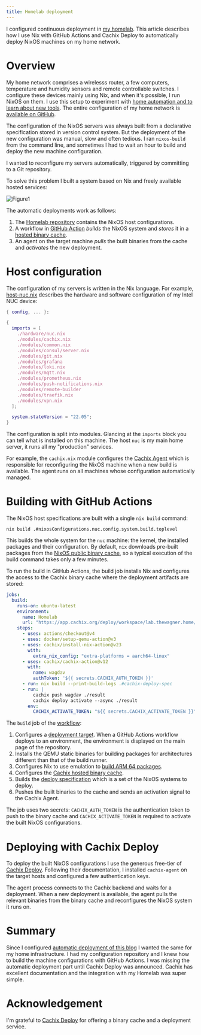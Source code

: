 ```yaml
---
title: Homelab deployment
---
```


I configured continuous deployment in [my homelab][Homelab]. This article
describes how I use Nix with GitHub Actions and Cachix Deploy to automatically
deploy NixOS machines on my home network.

# Overview

My home network comprises a wirelesss router, a few computers, temperature and
humidity sensors and remote controllable switches.  I configure these devices
mainly using Nix, and when it's possible, I run NixOS on them.  I use this
setup to experiment with [home automation and to learn about new
tools][Homelab]. The entire configuration of my home network is [available on
GitHub][HomelabRepo].

The configuration of the NixOS servers was always built from a declarative
specification stored in version control system. But the deployment of the new
configuration was manual, slow and often tedious.  I ran `nixos-build` from the
command line, and sometimes I had to wait an hour to build and deploy the new
machine configuration.

I wanted to reconfigure my servers automatically, triggered by committing to a
Git repository.

To solve this problem I built a system based on Nix and freely available hosted
services:

![Figure1]({static}/images/homelab-deployment.svg "Homelab deployment")

The automatic deployments work as follows:

1. The [Homelab repository][HomelabRepo] contains the NixOS host configurations.
1. A workflow in [GitHub Action][HomelabAction] _builds_ the NixOS system and
   _stores_ it in a [hosted binary cache](https://www.cachix.org/).
1. An agent on the target machine _pulls_ the built binaries from the cache and
   _activates_ the new deployment.

# Host configuration

The configuration of my servers is written in the Nix language.  For example,
[host-nuc.nix][HomelabNuc] describes the hardware and software configuration of
my Intel NUC device:

```nix
{ config, ... }:

{
  imports = [
    ./hardware/nuc.nix
    ./modules/cachix.nix
    ./modules/common.nix
    ./modules/consul/server.nix
    ./modules/git.nix
    ./modules/grafana
    ./modules/loki.nix
    ./modules/mqtt.nix
    ./modules/prometheus.nix
    ./modules/push-notifications.nix
    ./modules/remote-builder
    ./modules/traefik.nix
    ./modules/vpn.nix
  ];

  system.stateVersion = "22.05";
}
```

The configuration is split into modules.  Glancing at the `imports` block you
can tell what is installed on this machine.  The host `nuc` is my main home
server, it runs all my "production" services.

For example, the `cachix.nix` module configures the [Cachix
Agent](https://docs.cachix.org/deploy/running-an-agent/) which is responsible
for reconfiguring the NixOS machine when a new build is available.  The agent
runs on all machines whose configuration automatically managed.

# Building with GitHub Actions

The NixOS host specifications are built with a single `nix build` command:

```
nix build .#nixosConfigurations.nuc.config.system.build.toplevel
```

This builds the whole system for the `nuc` machine: the kernel, the installed
packages and their configuration.  By default, `nix` downloads pre-built
packages from the [NixOS public binary cache](http://cache.nixos.org/), so a
typical execution of the build command takes only a few minutes.

To run the build in GitHub Actions, the build job installs Nix and configures
the access to the Cachix binary cache where the deployment artifacts are
stored:

```yaml
jobs:
  build:
    runs-on: ubuntu-latest
    environment:
      name: Homelab
      url: "https://app.cachix.org/deploy/workspace/lab.thewagner.home/"  # ⑴
    steps:
      - uses: actions/checkout@v4
      - uses: docker/setup-qemu-action@v3                                 # ⑵
      - uses: cachix/install-nix-action@v23
        with:
          extra_nix_config: "extra-platforms = aarch64-linux"             # ⑶
      - uses: cachix/cachix-action@v12                                    # ⑷
        with:
          name: wagdav
          authToken: '${{ secrets.CACHIX_AUTH_TOKEN }}'
      - run: nix build --print-build-logs .#cachix-deploy-spec            # ⑸
      - run: |                                                            # ⑹
          cachix push wagdav ./result
          cachix deploy activate --async ./result
        env:
          CACHIX_ACTIVATE_TOKEN: "${{ secrets.CACHIX_ACTIVATE_TOKEN }}"
```

The `build` job of the [workflow][HomelabAction]:

1. Configures a [deployment target][GitHubEnvironment]. When a GitHub Actions
   workflow deploys to an environment, the environment is displayed on the main
   page of the repository.
1. Installs the QEMU static binaries for building packages for architectures
   different than that of the build runner.
1. Configures Nix to use emulation to [build ARM 64 packages][QEMUBuilds].
1. Configures the [Cachix hosted binary cache](https://cachix.org).
1. Builds the [deploy specification][DeploySpec] which is a set of the NixOS
   systems to deploy.
1. Pushes the built binaries to the cache and sends an activation signal to the
   Cachix Agent.

The job uses two secrets: `CACHIX_AUTH_TOKEN` is the authentication token to
push to the binary cache and `CACHIX_ACTIVATE_TOKEN` is required to activate
the built NixOS configurations.

# Deploying with Cachix Deploy

To deploy the built NixOS configurations I use the generous free-tier of
[Cachix Deploy](https://docs.cachix.org/deploy/).  Following their
documentation, I installed `cachix-agent` on the target hosts and configured a
few authentication keys.

The agent process connects to the Cachix backend and waits for a deployment.
When a new deployment is available, the agent pulls the relevant binaries from
the binary cache and reconfigures the NixOS system it runs on.

# Summary

Since I configured [automatic deployment of this blog][BlogDeployment] I wanted
the same for my home infrastructure.  I had my configuration repository and I
knew how to build the machine configurations with GitHub Actions.  I was
missing the automatic deployment part until Cachix Deploy was announced.
Cachix has excellent documentation and the integration with my Homelab was
super simple.

# Acknowledgement

I'm grateful to [Cachix Deploy](https://www.cachix.org/) for offering a binary
cache and a deployment service.

[BlogDeployment]: {filename}/2020-12-06-Blog-deployment-update.markdown
[DeploySpec]: https://docs.cachix.org/deploy/deploying-to-agents/#write-deploy-specification
[GitHubEnvironment]: https://docs.github.com/en/actions/deployment/about-deployments/deploying-with-github-actions#using-environments
[HomelabAction]: https://github.com/wagdav/homelab/blob/master/.github/workflows/build-and-deploy.yml
[HomelabNuc]: https://github.com/wagdav/homelab/blob/master/host-nuc.nix
[HomelabRepo]: https://github.com/wagdav/homelab
[Homelab]: {filename}/2020-05-31-Homelab.markdown
[QEMUBuilds]: {filename}/2023-11-20-Raspberry-Pi-Github-Actions.markdown
